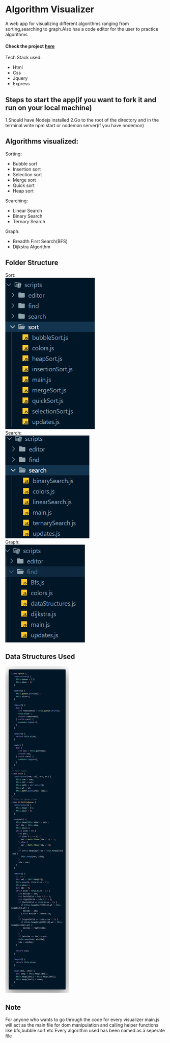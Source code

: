 # Algorithm Visualizer 


A web app for visualizing different algorithms ranging from sorting,searching to graph.Also has a code editor for the user to practice algorithms<br/>
#### Check the project [here](https://algo-visualizer242.herokuapp.com/)<br/>
Tech Stack used:
- Html
- Css
- Jquery
- Express

## Steps to start the app(if you want to fork it and run on your local machine)
1.Should have Nodejs installed
2.Go to the root of the directory and in the terminal write npm start or nodemon server(if you have nodemon)

## Algorithms visualized:
Sorting:
- Bubble sort
- Insertion sort
- Selection sort
- Merge sort
- Quick sort
- Heap sort

Searching:
- Linear Search
- Binary Search
- Ternary Search

Graph:
- Breadth First Search(BFS)
- Dijkstra Algorithm



## Folder Structure 
Sort:<br/>
![sort](/images/sortcaptur.PNG)<br/>
Search:<br/>
![search](/images/searchcapture.PNG)<br/>
Graph:<br />
![graph](/images/pathcapture.PNG)<br/>

## Data Structures Used
![ds](/images/ds.png)<br/>

## Note
For anyone who wants to go through the code for every visualizer main.js will act as the main file for dom manipulation and calling helper functions like bfs,bubble sort etc
Every algorithm used has been named as a seperate file 

